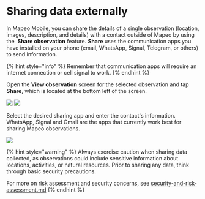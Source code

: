 # Sharing data externally

In Mapeo Mobile, you can share the details of a single observation (location, images, description, and details) with a contact outside of Mapeo by using the <img src="../../.gitbook/assets/app_icons_share_35px.png" alt="" data-size="line" /> **Share observation** feature. **Share** uses the communication apps you have installed on your phone (email, WhatsApp, Signal, Telegram, or others) to send information.

{% hint style="info" %}
Remember that communication apps will require an internet connection or cell signal to work.
{% endhint %}

Open the **View observation** screen for the selected observation and tap <img src="../../.gitbook/assets/app_icons_share_35px.png" alt="" data-size="line" /> **Share**, which is located at the bottom left of the screen.

![](../../.gitbook/assets/Mm\_Observations\_list\_screen-select\_obs.jpg) ![](../../.gitbook/assets/Share\_button.jpg)

Select the desired sharing app and enter the contact's information. <img src="../../.gitbook/assets/WhatsApp-logo.png" alt="" data-size="line" />WhatsApp, <img src="../../.gitbook/assets/Signal-logo.png" alt="" data-size="line" />Signal and <img src="../../.gitbook/assets/Gmail-logo.png" alt="" data-size="line" />Gmail are the apps that currently work best for sharing Mapeo observations.

![](../../.gitbook/assets/Mm\_Share\_observation\_options.jpg)

{% hint style="warning" %}
Always exercise caution when sharing data collected, as observations could include sensitive information about locations, activities, or natural resources. Prior to sharing any data, think through basic security precautions.

For more on risk assessment and security concerns, see [security-and-risk-assessment.md](../essentials-for-a-successful-mapeo-project/security-and-risk-assessment.md "mention")
{% endhint %}

